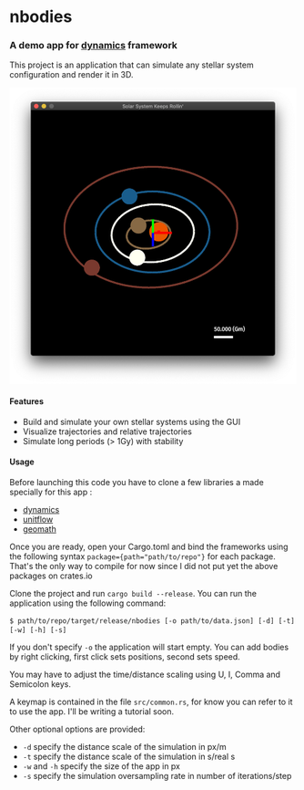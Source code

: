 # nbodies

### A demo app for  [dynamics](https://github.com/samiBendou/dynamics) framework
This project is an application that can simulate any stellar system configuration and render it in 3D.

![Demo](assets/demo.png)

#### Features
- Build and simulate your own stellar systems using the GUI
- Visualize trajectories and relative trajectories
- Simulate long periods (> 1Gy) with stability

#### Usage
Before launching this code you have to clone a few libraries a made specially for this app :
- [dynamics](https://github.com/samiBendou/dynamics)
- [unitflow](https://github.com/samiBendou/unitflow)
- [geomath](https://github.com/samiBendou/geomath)

Once you are ready, open your Cargo.toml and bind the frameworks using the following syntax `package={path="path/to/repo"}`
for each package.
That's the only way to compile for now since I did not put yet the above packages on crates.io

Clone the project and run `cargo build --release`. You can run the application using the following command:
```
$ path/to/repo/target/release/nbodies [-o path/to/data.json] [-d] [-t] [-w] [-h] [-s]
```
If you don't specify `-o` the application will start empty. You can add bodies by right clicking, first click sets positions,
second sets speed.

You may have to adjust   the time/distance scaling using U, I, Comma and Semicolon keys.

A keymap is contained in the file `src/common.rs`, for know you can refer to it to use the app. I'll be writing a tutorial soon.

Other optional options are provided:
- `-d` specify the distance scale of the simulation in px/m
- `-t` specify the distance scale of the simulation in s/real s
- `-w` and `-h` specify the size of the app in px
- `-s` specify the simulation oversampling rate in number of iterations/step